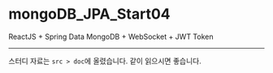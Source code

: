 # mongoDB_JPA_Start04
ReactJS + Spring Data MongoDB + WebSocket + JWT Token
* * *
스터디 자료는 `src > doc`에 올렸습니다. 같이 읽으시면 좋습니다.
